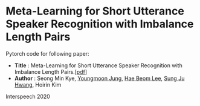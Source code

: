 # Meta-Learning for Short Utterance Speaker Recognition with Imbalance Length Pairs
Pytorch code for following paper:
* **Title** : Meta-Learning for Short Utterance Speaker Recognition with Imbalance Length Pairs.[[pdf](https://arxiv.org/abs/2002.12017)]
* **Author** : Seong Min Kye, [Youngmoon Jung](https://github.com/jymsuper), [Hae Beom Lee](https://github.com/haebeom-lee), [Sung Ju Hwang](http://www.sungjuhwang.com), Hoirin Kim

Interspeech 2020

